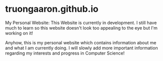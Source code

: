 # truongaaron.github.io
My Personal Website:
This Website is currently in development. I still have much to learn so this website doesn't look too
appealing to the eye but I'm working on it! 

Anyhow, this is my personal website which contains information about me and what I am currently doing.
I will slowly add more important information regarding my interests and progress in Computer Science!
